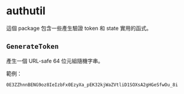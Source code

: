 # authutil

這個 package 包含一些產生驗證 token 和 state 實用的函式。

## `GenerateToken`

產生一個 URL-safe 64 位元組隨機字串。

範例：

```plain
0E3ZZhnnBENG9oz8IeIzbFx0EzyXa_pEK32kjWaZVtliD1SOXsA2gHGeSfwOu_8i
```
